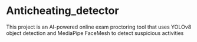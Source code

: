 # Anticheating_detector
This project is an AI-powered online exam proctoring tool that uses YOLOv8 object detection and MediaPipe FaceMesh to detect suspicious activities
